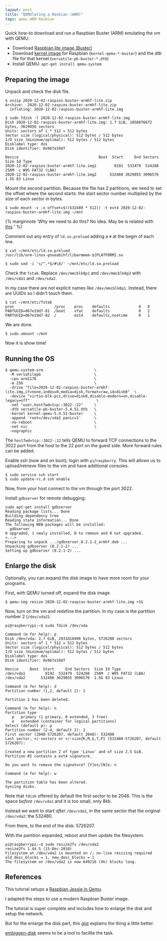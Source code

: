 ```yaml
---
layout: post
title: "QEMUlating a Rasbian (ARM)"
tags: qemu ARM Rasbian
---
```


Quick how-to download and run a Raspbian Buster (ARM) emulating
the vm with QEMU.<!--more-->

 - Download [Raspbian lite image (Buster)](https://downloads.raspberrypi.org/raspios_lite_armhf/images/raspios_lite_armhf-2020-12-04/)
 - Download [kernel image](https://github.com/dhruvvyas90/qemu-rpi-kernel) for
   Raspbian (`kernel-qemu-*-buster`) and the *dtb* file for that kernel
   (`versatile-pb-buster-*.dtb`)
 - Install QEMU: `apt-get install qemu-system`


## Preparing the image

Unpack and check the disk file.

```shell
$ unzip 2020-12-02-raspios-buster-armhf-lite.zip
Archive:  2020-12-02-raspios-buster-armhf-lite.zip
  inflating: 2020-12-02-raspios-buster-armhf-lite.img

$ sudo fdisk -l 2020-12-02-raspios-buster-armhf-lite.img
Disk 2020-12-02-raspios-buster-armhf-lite.img: 1.7 GiB, 1858076672 bytes, 3629056 sectors
Units: sectors of 1 * 512 = 512 bytes
Sector size (logical/physical): 512 bytes / 512 bytes
I/O size (minimum/optimal): 512 bytes / 512 bytes
Disklabel type: dos
Disk identifier: 0x067e19d7

Device                                    Boot  Start     End Sectors Size Id Type
2020-12-02-raspios-buster-armhf-lite.img1        8192  532479  524288 256M  c W95 FAT32 (LBA)
2020-12-02-raspios-buster-armhf-lite.img2      532480 3629055 3096576 1.5G 83 Linux
```

Mount the second partition. Because the file has 2 partitions, we need
to set the offset where the second starts: the start sector number
multiplied by the size of each sector in bytes.

```shell
$ sudo mount -v -o offset=$((532480 * 512)) -t ext4 2020-12-02-raspios-buster-armhf-lite.img ~/mnt
```

{% marginnote
'Why we need to do this? No idea. May be is related with
[this](https://stackoverflow.com/questions/45253755/why-is-the-stack-segment-executable-on-raspberry-pi)
' %}

Comment out any entry of `ld.so.preload` adding a `#` at the begin of
each line.

```shell
$ cat ~/mnt/etc/ld.so.preload
/usr/lib/arm-linux-gnueabihf/libarmmem-${PLATFORM}.so

$ sudo sed -i 's/^.*$/#\0/' ~/mnt/etc/ld.so.preload
```


Check the `fstab`. Replace `/dev/mmcblk0p1` and
`/dev/mmcblk0p2` with `/dev/sda1` and `/dev/sda2`.

In my case there are not explicit names like `/dev/mmcblk0p1`. Instead,
there are UUIDs so I didn't touch them.

```
$ cat ~/mnt/etc/fstab
proc                  /proc    proc    defaults             0   0
PARTUUID=067e19d7-01  /boot    vfat    defaults             0   2
PARTUUID=067e19d7-02  /        ext4    defaults,noatime     0   1
```

We are done.

```shell
$ sudo umount ~/mnt
```

Now it is show time!

## Running the OS

```shell
$ qemu-system-arm                       \
  -M versatilepb                        \
  -cpu arm1176                          \
  -m 256                                \
  -drive "file=2020-12-02-raspios-buster-armhf-lite.img,if=none,index=0,media=disk,format=raw,id=disk0"  \
  -device "virtio-blk-pci,drive=disk0,disable-modern=on,disable-legacy=off"                              \
  -net "user,hostfwd=tcp::3022-:22"     \
  -dtb versatile-pb-buster-5.4.51.dtb   \
  -kernel kernel-qemu-5.4.51-buster     \
  -append 'root=/dev/vda2 panic=1'      \
  -no-reboot                            \
  -net nic                              \
  -nographic
```

The `hostfwd=tcp::3022-:22` tells QEMU to forward TCP connections to the
3022 port from the host to the 22 port on the guest side. More forward
rules can be added.

Enable ssh (now and on boot); login with `pi`/`raspberry`. This will
allows us to upload/retrieve files to the vm and have additional
consoles.

```ssh
$ sudo service ssh start
$ sudo update-rc.d ssh enable
```

Now, from your host connect to the vm through the port 3022.

Install `gdbserver` for remote debugging:

```shell
sudo apt-get install gdbserver
Reading package lists... Done
Building dependency tree
Reading state information... Done
The following NEW packages will be installed:
  gdbserver
0 upgraded, 1 newly installed, 0 to remove and 0 not upgraded.
<...>
Preparing to unpack .../gdbserver_8.2.1-2_armhf.deb ...
Unpacking gdbserver (8.2.1-2) ...
Setting up gdbserver (8.2.1-2) ...
```

## Enlarge the disk

Optionally, you can expand the disk image to have more room for your
programs.

First, with QEMU turned off, expand the disk image

```shell
$ qemu-img resize 2020-12-02-raspios-buster-armhf-lite.img +1G
```

Now, turn on the vm and redefine the partition. In my case is the
partition number 2 (`/dev/vda2`):

```shell
pi@raspberrypi:~$ sudo fdisk /dev/vda

Command (m for help): p
Disk /dev/vda: 2.7 GiB, 2931818496 bytes, 5726208 sectors
Units: sectors of 1 * 512 = 512 bytes
Sector size (logical/physical): 512 bytes / 512 bytes
I/O size (minimum/optimal): 512 bytes / 512 bytes
Disklabel type: dos
Disk identifier: 0x067e19d7

Device     Boot  Start     End Sectors  Size Id Type
/dev/vda1         8192  532479  524288  256M  c W95 FAT32 (LBA)
/dev/vda2       532480 3629055 3096576  1.5G 83 Linux

Command (m for help): d
Partition number (1,2, default 2): 2

Partition 2 has been deleted.

Command (m for help): n
Partition type
   p   primary (1 primary, 0 extended, 3 free)
   e   extended (container for logical partitions)
Select (default p): p
Partition number (2-4, default 2): 2
First sector (2048-5726207, default 2048): 532480
Last sector, +/-sectors or +/-size{K,M,G,T,P} (532480-5726207, default 5726207):

Created a new partition 2 of type 'Linux' and of size 2.5 GiB.
Partition #2 contains a ext4 signature.

Do you want to remove the signature? [Y]es/[N]o: n

Command (m for help): w

The partition table has been altered.
Syncing disks.
```

Note that `fdisk` offered by default the first sector to be 2048. This
is the space *before* `/dev/vda1` and it is too small, only 8kb.

Instead we want to start *after* `/dev/vda1`, in the same sector that
the original `/dev/vda2`: the 532480.

From there, to the end of the disk: 5726207.

With the partition expanded, reboot and then update the filesystem:

```shell
pi@raspberrypi:~$ sudo resize2fs /dev/vda2
resize2fs 1.44.5 (15-Dec-2018)
Filesystem at /dev/vda2 is mounted on /; on-line resizing required
old_desc_blocks = 1, new_desc_blocks = 1
The filesystem on /dev/vda2 is now 649216 (4k) blocks long.
```

## References

This tutorial setups a [Raspbian Jessie in Qemu](https://azeria-labs.com/emulate-raspberry-pi-with-qemu/).

I adapted the steps to use a modern Raspbian Buster image.

The tutorial is super complete and includes how to enlarge the disk and
setup the network.

But for the enlarge the disk part, this
[gist](https://gist.github.com/larsks/3933980) explains the thing a
little better.

[embiggen-disk](https://github.com/bradfitz/embiggen-disk) seems to be a
tool to facilite the task.
